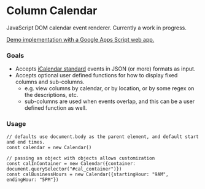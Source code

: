 # Column Calendar

JavaScript DOM calendar event renderer. Currently a work in progress.

[Demo implementation with a Google Apps Script web app.](https://github.com/dwmorrin/gas-columncalendar)

### Goals
* Accepts [iCalendar standard](https://icalendar.org/) events in JSON (or more) formats as input.
* Accepts optional user defined functions for how to display fixed columns and sub-columns.
  * e.g. view columns by calendar, or by location, or by some regex on the descriptions, etc.
  * sub-columns are used when events overlap, and this can be a user defined function as well.

### Usage
```
// defaults use document.body as the parent element, and default start and end times.
const calendar = new Calendar()

// passing an object with objects allows customization
const calInContainer = new Calendar({container: document.querySelector("#cal_container")})
const calBusinessHours = new Calendar({startingHour: "9AM", endingHour: "5PM"})

